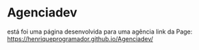 # Agenciadev

está foi uma página desenvolvida para uma agência 
link da Page: https://henriqueprogramador.github.io/Agenciadev/
